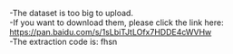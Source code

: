 -The dataset is too big to upload.  
-If you want to download them, please click the link here: https://pan.baidu.com/s/1sLbiTJtLOfx7HDDE4cWVHw  
-The extraction code is: fhsn
